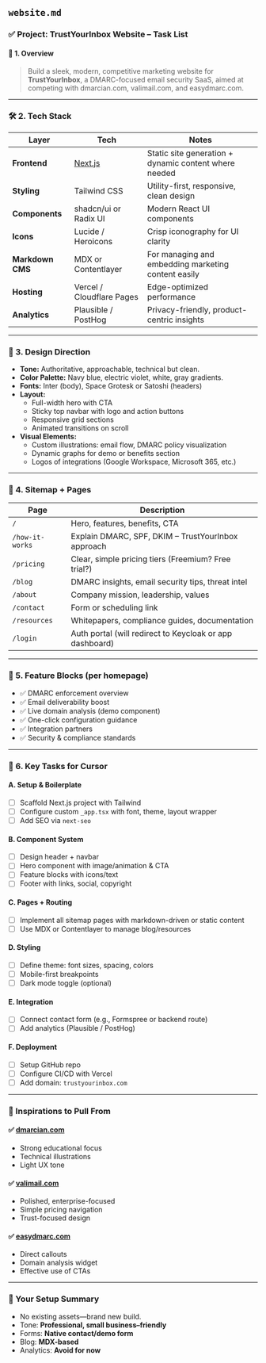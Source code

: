 ## `website.md`

### ✅ Project: TrustYourInbox Website – Task List

#### 🧱 1. Overview

> Build a sleek, modern, competitive marketing website for **TrustYourInbox**, a DMARC-focused email security SaaS, aimed at competing with dmarcian.com, valimail.com, and easydmarc.com.

---

### 🛠️ 2. Tech Stack

| Layer            | Tech                           | Notes                                                 |
| ---------------- | ------------------------------ | ----------------------------------------------------- |
| **Frontend**     | [Next.js](https://nextjs.org/) | Static site generation + dynamic content where needed |
| **Styling**      | Tailwind CSS                   | Utility-first, responsive, clean design               |
| **Components**   | shadcn/ui or Radix UI          | Modern React UI components                            |
| **Icons**        | Lucide / Heroicons             | Crisp iconography for UI clarity                      |
| **Markdown CMS** | MDX or Contentlayer            | For managing and embedding marketing content easily   |
| **Hosting**      | Vercel / Cloudflare Pages      | Edge-optimized performance                            |
| **Analytics**    | Plausible / PostHog            | Privacy-friendly, product-centric insights            |

---

### 🎨 3. Design Direction

- **Tone:** Authoritative, approachable, technical but clean.
- **Color Palette:** Navy blue, electric violet, white, gray gradients.
- **Fonts:** Inter (body), Space Grotesk or Satoshi (headers)
- **Layout:**
  - Full-width hero with CTA
  - Sticky top navbar with logo and action buttons
  - Responsive grid sections
  - Animated transitions on scroll
- **Visual Elements:**
  - Custom illustrations: email flow, DMARC policy visualization
  - Dynamic graphs for demo or benefits section
  - Logos of integrations (Google Workspace, Microsoft 365, etc.)

---

### 🧩 4. Sitemap + Pages

| Page            | Description                                              |
| --------------- | -------------------------------------------------------- |
| `/`             | Hero, features, benefits, CTA                            |
| `/how-it-works` | Explain DMARC, SPF, DKIM – TrustYourInbox approach       |
| `/pricing`      | Clear, simple pricing tiers (Freemium? Free trial?)      |
| `/blog`         | DMARC insights, email security tips, threat intel        |
| `/about`        | Company mission, leadership, values                      |
| `/contact`      | Form or scheduling link                                  |
| `/resources`    | Whitepapers, compliance guides, documentation            |
| `/login`        | Auth portal (will redirect to Keycloak or app dashboard) |

---

### 🧪 5. Feature Blocks (per homepage)

- ✅ DMARC enforcement overview
- ✅ Email deliverability boost
- ✅ Live domain analysis (demo component)
- ✅ One-click configuration guidance
- ✅ Integration partners
- ✅ Security & compliance standards

---

### 🚀 6. Key Tasks for Cursor

#### A. Setup & Boilerplate

- [ ] Scaffold Next.js project with Tailwind
- [ ] Configure custom `_app.tsx` with font, theme, layout wrapper
- [ ] Add SEO via `next-seo`

#### B. Component System

- [ ] Design header + navbar
- [ ] Hero component with image/animation & CTA
- [ ] Feature blocks with icons/text
- [ ] Footer with links, social, copyright

#### C. Pages + Routing

- [ ] Implement all sitemap pages with markdown-driven or static content
- [ ] Use MDX or Contentlayer to manage blog/resources

#### D. Styling

- [ ] Define theme: font sizes, spacing, colors
- [ ] Mobile-first breakpoints
- [ ] Dark mode toggle (optional)

#### E. Integration

- [ ] Connect contact form (e.g., Formspree or backend route)
- [ ] Add analytics (Plausible / PostHog)

#### F. Deployment

- [ ] Setup GitHub repo
- [ ] Configure CI/CD with Vercel
- [ ] Add domain: `trustyourinbox.com`

---

### 📌 Inspirations to Pull From

#### ✅ [dmarcian.com](https://dmarcian.com)

- Strong educational focus
- Technical illustrations
- Light UX tone

#### ✅ [valimail.com](https://valimail.com)

- Polished, enterprise-focused
- Simple pricing navigation
- Trust-focused design

#### ✅ [easydmarc.com](https://easydmarc.com)

- Direct callouts
- Domain analysis widget
- Effective use of CTAs

---

### 💬 Your Setup Summary

- No existing assets—brand new build.
- Tone: **Professional, small business–friendly**
- Forms: **Native contact/demo form**
- Blog: **MDX-based**
- Analytics: **Avoid for now**
